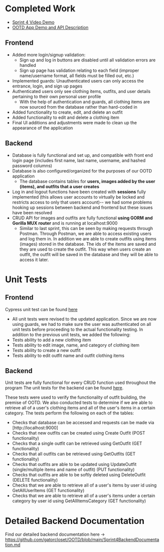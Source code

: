 # Completed Work

- [Sprint 4 Video Demo](https://youtu.be/hRwf60Tphgw)
- [OOTD App Demo and API Description](https://youtu.be/94gZMuznigU)

## Frontend
- Added more login/signup validation:
  - Sign up and log in buttons are disabled until all validation errors are handled
  - Sign up page has validation relating to each field (improper name/username format, all fields must be filled out, etc.)
- Implemented guards: Unauthenticated users can only access the entrance, login, and sign up pages
- Authenticated users only see clothing items, outfits, and user details pertaining to their own personal user profile
  - With the help of authentication and guards, all clothing items are now sourced from the database rather than hard-coded in
- Added functionality to create, edit, and delete an outfit
- Added functionality to edit and delete a clothing item
- Final UI additions and adjustments were made to clean up the appearance of the application

## Backend
- Database is fully functional and set up, and compatible with front end login page (includes first name, last name, username, and hashed password columns)
- Database is also configured/organized for the purposes of our OOTD application
  - The database contains tables for **users, images added by the user (items), and outfits that a user creates**
- Log in and logout functions have been created with **sessions** fully implemented (this allows user accounts to virtually be locked and restricts access to only that users account)-- we had some problems hooking up sessions between backend and frontend but these issues have been resolved
- CRUD API for images and outfits are fully functional **using GORM and Gorilla MUX router** and is running at localhost:9000
  - Similar to last sprint, this can be seen by making requests through Postman. Through Postman, we are able to access existing users and log them in. In addition we are able to create outfits using items (images) stored in the database. The ids of the items are saved and they are used to create the outfit. This way when users create an outfit, the outfit will be saved in the database and they will be able to access it later. 

# Unit Tests


## Frontend
Cypress unit test can be found [here](https://github.com/gatorcloset/OOTD/tree/main/cypress/e2e)
- All unit tests were revised to the updated application. Since we are now using guards, we had to make sure the user was authenticated on all unit tests before proceeding to the actual functionality testing. In addition to the previous unit tests, we added the following:
- Tests ability to add a new clothing item
- Tests ability to edit image, name, and category of clothing item
- Tests ability to create a new outfit
- Tests ability to edit outfit name and outfit clothing items

## Backend
Unit tests are fully functional for every CRUD function used throughout the program
The unit tests for the backend can be found [here](https://github.com/gatorcloset/OOTD/blob/main/backend/go/src/github.com/user/user_test.go).

These tests were used to verify the functionality of outfit building, the premise of OOTD. We also conducted tests to determine if we are able to retrieve all of a user's clothing items and all of the user's items in a certain category. The tests perform the following on each of the tables:

- Checks that database can be accessed and requests can be made via [http://localhost:9000]
- Checks that new outfits can be created using Create Outfit (POST functionality)
- Checks that a single outfit can be retrieved using GetOutfit (GET functionality)
- Checks that all outfits can be retrieved using GetOutfits (GET functionality)
- Checks that outfits are able to be updated using UpdateOutfit (single/multiple items and name of outfit) (PUT functionality)
- Checks that outfits are able to be softly deleted using DeleteOutfit (DELETE functionality)
- Checks that we are able to retrieve all of a user's items by user id using GetAllUserItems (GET functionality)
- Checks that we are able to retrieve all of a user's items under a certain category by user id using GetAllItemsCategory (GET functionality)

# Detailed Backend Documentation
Find our detailed backend documentation here -> https://github.com/gatorcloset/OOTD/blob/main/Sprint4BackendDocumentation.md
